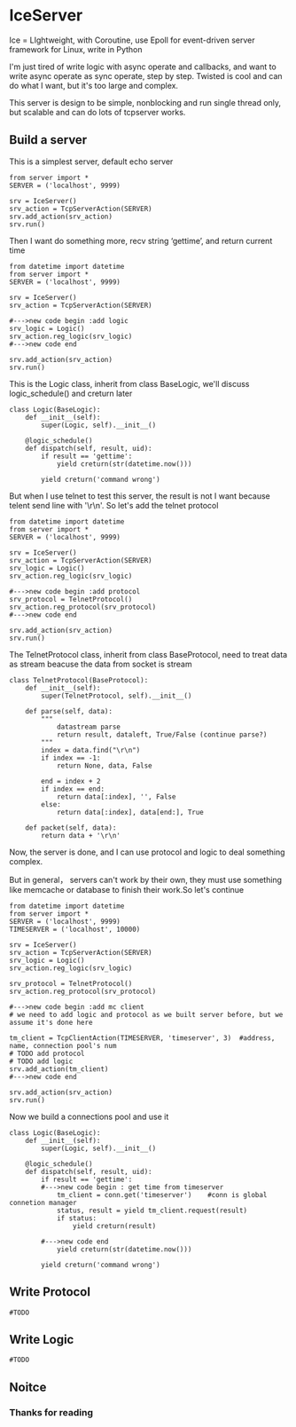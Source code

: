 IceServer
=========

Ice = LIghtweight, with Coroutine, use Epoll for event-driven server framework for Linux,  write in Python

I'm just tired of write logic with async operate and callbacks, and want to write async operate as sync operate, step by step. Twisted is cool and can do what I want, but it's too large and complex. 
    
This server is design to be simple, nonblocking and run single thread only, but scalable and can do lots of tcpserver works.


Build a server
---------


This is a simplest server, default echo server

    from server import *
    SERVER = ('localhost', 9999)

    srv = IceServer()
    srv_action = TcpServerAction(SERVER)
    srv.add_action(srv_action)
    srv.run()

Then I want do something more, recv string ‘gettime’, and return current time
   
    from datetime import datetime
    from server import *
    SERVER = ('localhost', 9999)
    
    srv = IceServer()
    srv_action = TcpServerAction(SERVER)
    
    #--->new code begin :add logic
    srv_logic = Logic()
    srv_action.reg_logic(srv_logic)
    #--->new code end
    
    srv.add_action(srv_action)
    srv.run()

This is the Logic class, inherit from class BaseLogic, we'll discuss logic_schedule() and creturn later

    class Logic(BaseLogic):
        def __init__(self):
            super(Logic, self).__init__()
    
        @logic_schedule()
        def dispatch(self, result, uid):
            if result == 'gettime':
                yield creturn(str(datetime.now()))
        
            yield creturn('command wrong')



But when I use telnet to test this server, the result is not I want because telent send line with '\r\n'.
So let's add the telnet protocol 

    from datetime import datetime
    from server import *
    SERVER = ('localhost', 9999)
    
    srv = IceServer()
    srv_action = TcpServerAction(SERVER)
    srv_logic = Logic()
    srv_action.reg_logic(srv_logic)
    
    #--->new code begin :add protocol
    srv_protocol = TelnetProtocol()
    srv_action.reg_protocol(srv_protocol)
    #--->new code end
    
    srv.add_action(srv_action)
    srv.run()
        
The TelnetProtocol class, inherit from class BaseProtocol, need to treat data as stream beacuse the data
from socket is stream

    class TelnetProtocol(BaseProtocol):
        def __init__(self):
            super(TelnetProtocol, self).__init__()

        def parse(self, data):
            """
                datastream parse
                return result, dataleft, True/False (continue parse?)
            """
            index = data.find("\r\n")
            if index == -1: 
                return None, data, False

            end = index + 2 
            if index == end:
                return data[:index], '', False
            else:
                return data[:index], data[end:], True

        def packet(self, data):
            return data + '\r\n'

        
Now, the server is done, and I can use protocol and logic to deal something complex.

But in general， servers can't work by their own, they must use something like memcache or database to finish their work.So let's continue

    from datetime import datetime
    from server import *
    SERVER = ('localhost', 9999)
    TIMESERVER = ('localhost', 10000)
    
    srv = IceServer()
    srv_action = TcpServerAction(SERVER)
    srv_logic = Logic()
    srv_action.reg_logic(srv_logic)

    srv_protocol = TelnetProtocol()
    srv_action.reg_protocol(srv_protocol)
    
    #--->new code begin :add mc client
    # we need to add logic and protocol as we built server before, but we assume it's done here
    
    tm_client = TcpClientAction(TIMESERVER, 'timeserver', 3)  #address, name, connection pool's num 
    # TODO add protocol
    # TODO add logic 
    srv.add_action(tm_client)
    #--->new code end
    
    srv.add_action(srv_action)
    srv.run()

Now we build a connections pool and use it


    class Logic(BaseLogic):
        def __init__(self):
            super(Logic, self).__init__()
    
        @logic_schedule()
        def dispatch(self, result, uid):
            if result == 'gettime':
            #--->new code begin : get time from timeserver
                tm_client = conn.get('timeserver')    #conn is global connetion manager
                status, result = yield tm_client.request(result)
                if status:
                    yield creturn(result)
            
            #--->new code end
                yield creturn(str(datetime.now()))
        
            yield creturn('command wrong')
            
         
      

Write Protocol
---------

    #TODO

Write Logic
---------

    #TODO
    
Noitce
---------

    
    
### Thanks for reading
